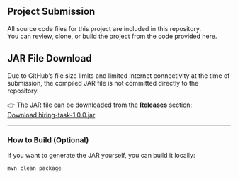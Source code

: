 ## Project Submission

All source code files for this project are included in this repository.  
You can review, clone, or build the project from the code provided here.

## JAR File Download

Due to GitHub’s file size limits and limited internet connectivity at the time of submission, the compiled JAR file is not committed directly to the repository.  

👉 The JAR file can be downloaded from the **Releases** section:  
[Download hiring-task-1.0.0.jar](https://github.com/Yashvisaxena2627/sql-webhook_bajaj/releases/download/v1.0.0/hiring-task-1.0.0.jar)

---

### How to Build (Optional)
If you want to generate the JAR yourself, you can build it locally:
```bash
mvn clean package
